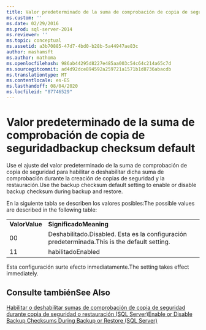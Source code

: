 ```yaml
---
title: Valor predeterminado de la suma de comprobación de copia de seguridad | Microsoft Docs
ms.custom: ''
ms.date: 02/29/2016
ms.prod: sql-server-2014
ms.reviewer: ''
ms.topic: conceptual
ms.assetid: a3b70885-47d7-4bd0-b28b-5a44947ae83c
author: mashamsft
ms.author: mathoma
ms.openlocfilehash: 986ab44295d8227e485aa003c54c64c214a65c7d
ms.sourcegitcommit: ad4d92dce894592a259721a1571b1d8736abacdb
ms.translationtype: MT
ms.contentlocale: es-ES
ms.lasthandoff: 08/04/2020
ms.locfileid: "87746529"
---
```

# <a name="backup-checksum-default"></a><span data-ttu-id="298b9-102">Valor predeterminado de la suma de comprobación de copia de seguridad</span><span class="sxs-lookup"><span data-stu-id="298b9-102">backup checksum default</span></span>
  <span data-ttu-id="298b9-103">Use el ajuste del valor predeterminado de la suma de comprobación de copia de seguridad para habilitar o deshabilitar dicha suma de comprobación durante la creación de copias de seguridad y la restauración.</span><span class="sxs-lookup"><span data-stu-id="298b9-103">Use the backup checksum default setting to enable or disable backup checksum during backup and restore.</span></span>  
  
 <span data-ttu-id="298b9-104">En la siguiente tabla se describen los valores posibles:</span><span class="sxs-lookup"><span data-stu-id="298b9-104">The possible values are described in the following table:</span></span>  
  
|||  
|-|-|  
|<span data-ttu-id="298b9-105">**Valor**</span><span class="sxs-lookup"><span data-stu-id="298b9-105">**Value**</span></span>|<span data-ttu-id="298b9-106">**Significado**</span><span class="sxs-lookup"><span data-stu-id="298b9-106">**Meaning**</span></span>|  
|<span data-ttu-id="298b9-107">0</span><span class="sxs-lookup"><span data-stu-id="298b9-107">0</span></span>|<span data-ttu-id="298b9-108">Deshabilitado.</span><span class="sxs-lookup"><span data-stu-id="298b9-108">Disabled.</span></span> <span data-ttu-id="298b9-109">Esta es la configuración predeterminada.</span><span class="sxs-lookup"><span data-stu-id="298b9-109">This is the default setting.</span></span>|  
|<span data-ttu-id="298b9-110">1</span><span class="sxs-lookup"><span data-stu-id="298b9-110">1</span></span>|<span data-ttu-id="298b9-111">habilitado</span><span class="sxs-lookup"><span data-stu-id="298b9-111">Enabled</span></span>|  
  
 <span data-ttu-id="298b9-112">Esta configuración surte efecto inmediatamente.</span><span class="sxs-lookup"><span data-stu-id="298b9-112">The setting takes effect immediately.</span></span>  
  
## <a name="see-also"></a><span data-ttu-id="298b9-113">Consulte también</span><span class="sxs-lookup"><span data-stu-id="298b9-113">See Also</span></span>  
 [<span data-ttu-id="298b9-114">Habilitar o deshabilitar sumas de comprobación de copia de seguridad durante copia de seguridad o restauración &#40;SQL Server&#41;</span><span class="sxs-lookup"><span data-stu-id="298b9-114">Enable or Disable Backup Checksums During Backup or Restore &#40;SQL Server&#41;</span></span>](../relational-databases/backup-restore/enable-or-disable-backup-checksums-during-backup-or-restore-sql-server.md)  
  
  
